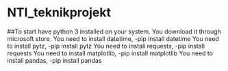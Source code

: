 # NTI_teknikprojekt
##To start have python 3 installed on your system. You download it through microsoft store.
You need to install datetime, -pip install datetime
You need to install pytz, -pip install pytz
You need to install requests, -pip install requests
You need to install matplotlib, -pip install matplotlib
You need to install pandas, -pip install pandas
